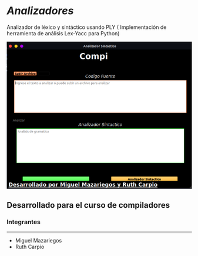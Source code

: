 # *Analizadores*
Analizador de léxico y sintáctico usando PLY ( Implementación de herramienta de análisis Lex-Yacc para Python)

![Captura](vista/interfaz.png)

## Desarrollado para el curso de compiladores

### Integrantes 
---
- Miguel Mazariegos
- Ruth Carpio